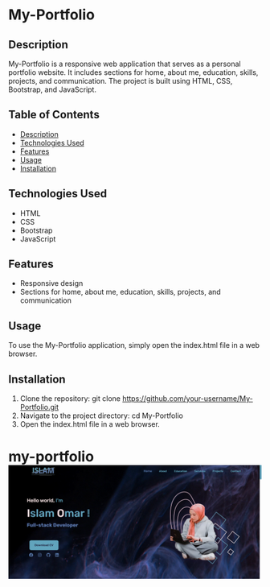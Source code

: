# My-Portfolio

## Description

My-Portfolio is a responsive web application that serves as a personal portfolio website. It includes sections for home, about me, education, skills, projects, and communication. The project is built using HTML, CSS, Bootstrap, and JavaScript.

## Table of Contents

- [Description](#description)
- [Technologies Used](#technologies-used)
- [Features](#features)
- [Usage](#usage)
- [Installation](#installation)

## Technologies Used

- HTML
- CSS
- Bootstrap
- JavaScript

## Features

- Responsive design
- Sections for home, about me, education, skills, projects, and communication

## Usage

To use the My-Portfolio application, simply open the index.html file in a web browser.

## Installation

1. Clone the repository: git clone https://github.com/your-username/My-Portfolio.git
2. Navigate to the project directory: cd My-Portfolio
3. Open the index.html file in a web browser.

# my-portfolio ![portfolio image](./img/project9.png)

